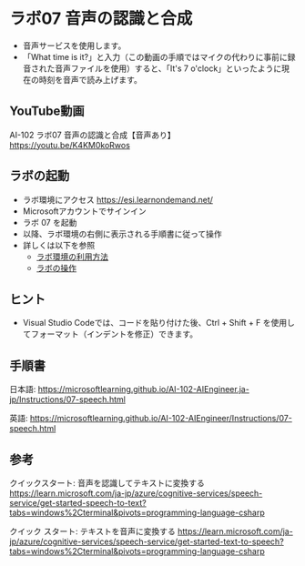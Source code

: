 # ラボ07 音声の認識と合成

- 音声サービスを使用します。
- 「What time is it?」と入力（この動画の手順ではマイクの代わりに事前に録音された音声ファイルを使用）すると、「It's 7 o'clock」といったように現在の時刻を音声で読み上げます。

## YouTube動画

AI-102 ラボ07 音声の認識と合成【音声あり】
https://youtu.be/K4KM0koRwos

## ラボの起動

- ラボ環境にアクセス https://esi.learnondemand.net/
- Microsoftアカウントでサインイン
- ラボ 07 を起動
- 以降、ラボ環境の右側に表示される手順書に従って操作
- 詳しくは以下を参照
  - [ラボ環境の利用方法](https://github.com/hiryamada/notes/blob/main/cloudslice/README.md)
  - [ラボの操作](https://github.com/hiryamada/notes/blob/main/cloudslice/CloudSliceLab.pdf)

## ヒント

- Visual Studio Codeでは、コードを貼り付けた後、Ctrl + Shift + F を使用してフォーマット（インデントを修正）できます。

## 手順書

日本語:
https://microsoftlearning.github.io/AI-102-AIEngineer.ja-jp/Instructions/07-speech.html

英語:
https://microsoftlearning.github.io/AI-102-AIEngineer/Instructions/07-speech.html

## 参考

クイックスタート: 音声を認識してテキストに変換する
https://learn.microsoft.com/ja-jp/azure/cognitive-services/speech-service/get-started-speech-to-text?tabs=windows%2Cterminal&pivots=programming-language-csharp

クイック スタート: テキストを音声に変換する
https://learn.microsoft.com/ja-jp/azure/cognitive-services/speech-service/get-started-text-to-speech?tabs=windows%2Cterminal&pivots=programming-language-csharp